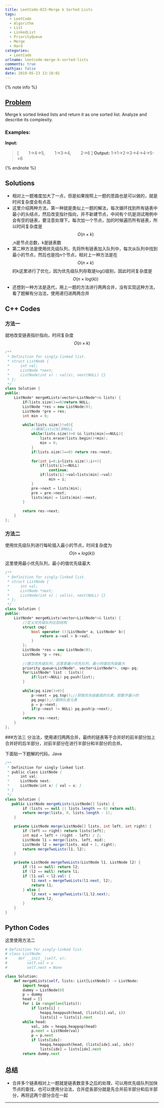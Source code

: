 ```yaml
---
title: LeetCode-023-Merge k Sorted Lists
tags:
  - LeetCode
  - Algorithm
  - List
  - LinkedList
  - PriorityQueue
  - Merge
  - Hard
categories:
  - LeetCode
urlname: leetcode-merge-k-sorted-lists
comments: true
mathjax: false
date: 2019-05-23 13:10:02
---
```


<meta name="referrer" content="no-referrer" />

{% note info %}
## [Problem](https://leetcode.com/problems/merge-k-sorted-lists/)   
Merge k sorted linked lists and return it as one sorted list. Analyze and describe its complexity.

### Examples:
**Input:**
> [
> 　　1->4->5,
> 　　1->3->4,
> 　　2->6
> ]
**Output:** 1->1->2->3->4->4->5->6

{% endnote %}
<!--more-->

## Solutions
- 相对上一题难度加大了一点，但是如果按照上一题的思路也是可以做的，就是时间复杂度会有点高
- 这里介绍两种方法，第一种就是类似上一题的解法，每次循环找到所有链表中最小的头结点，然后改变指针指向，并不新建节点，中间有个坑是测试用例中会有空的链表，要注意处理下。每次加一个节点，加的时候遍历所有链表，所以时间复杂度是$$ O(n \times k) $$,n是节点总数，k是链表数
- 第二种方法是使用优先级队列，先将所有链表加入队列中，每次从队列中找到最小的节点，然后也是找n个节点，相对上一种方法是在$$ O(n \times k) $$的k这里进行了优化，因为优先级队列存取是log()级别，因此时间复杂度是$$ O(n \times log(k)) $$
- 还想到一种方法是迭代，用上一题的方法进行两两合并，没有实现这种方法，看了题解有分治法，使用递归进两两合并


## C++ Codes

### 方法一
就地改变链表指针指向，时间复杂度$$ O(n \times k) $$

```C++
/**
 * Definition for singly-linked list.
 * struct ListNode {
 *     int val;
 *     ListNode *next;
 *     ListNode(int x) : val(x), next(NULL) {}
 * };
 */
class Solution {
public:
    ListNode* mergeKLists(vector<ListNode*>& lists) {
        if(lists.size()==0)return NULL;
        ListNode *res = new ListNode(0);
        ListNode *pre = res;
        int min = 0;

        while(lists.size()!=0){ 
            //确保lists[0]非NULL
            while(lists.size()>0 && lists[min]==NULL){
                lists.erase(lists.begin()+min);
                min = 0;
            }
            if(lists.size()==0) return res->next;
   
            for(int i=0;i<lists.size();i++){
                if(lists[i]==NULL) 
                    continue;
                if(lists[i]->val<lists[min]->val)
                    min = i;
            }
            pre->next = lists[min];
            pre = pre->next;
            lists[min] = lists[min]->next;
        }
        
        return res->next;
    }
};
```

### 方法二
使用优先级队列进行每轮插入最小的节点，时间复杂度为$$ O(n \times log(k)) $$

这里使用最小优先队列，最小的值优先级最大

```C++
/**
 * Definition for singly-linked list.
 * struct ListNode {
 *     int val;
 *     ListNode *next;
 *     ListNode(int x) : val(x), next(NULL) {}
 * };
 */
class Solution {
public:
    ListNode* mergeKLists(vector<ListNode*>& lists) {
        //定义优先级队列比较结构
        struct cmp{
            bool operator ()(ListNode* a, ListNode* b){
                return a->val > b->val;
            }
        };
        ListNode *res = new ListNode(0);
        ListNode *p = res;
        
        //建立优先级队列，这里是最小优先队列，最小的值优先级最大
        priority_queue<ListNode*, vector<ListNode*>, cmp> pq;
        for(ListNode* list : lists){
            if(list!=NULL) pq.push(list);
        }
        
        while(pq.size()>0){
            p->next = pq.top();//获取优先级最高的元素，即数字最小的
            pq.pop();//删除队首元素
            p = p->next;
            if(p->next != NULL) pq.push(p->next);
        }
        return res->next;
    }
};
```

###方法三
分治法，使用递归两两合并，最终的链表等于合并好的前半部分加上合并好的后半部分，对前半部分在进行半部分和半部分的合并。

下面贴一下题解的代码，Java

```java
/**
 * Definition for singly-linked list.
 * public class ListNode {
 *     int val;
 *     ListNode next;
 *     ListNode(int x) { val = x; }
 * }
 */
class Solution {
   public ListNode mergeKLists(ListNode[] lists) {
        if (lists == null || lists.length == 0) return null;
        return merge(lists, 0, lists.length - 1);
    }

    private ListNode merge(ListNode[] lists, int left, int right) {
        if (left == right) return lists[left];
        int mid = left + (right - left) / 2;
        ListNode l1 = merge(lists, left, mid);
        ListNode l2 = merge(lists, mid + 1, right);
        return mergeTwoLists(l1, l2);
    }

    private ListNode mergeTwoLists(ListNode l1, ListNode l2) {
        if (l1 == null) return l2;
        if (l2 == null) return l1;
        if (l1.val < l2.val) {
            l1.next = mergeTwoLists(l1.next, l2);
            return l1;
        } else {
            l2.next = mergeTwoLists(l1,l2.next);
            return l2;
        }
    }
}
```


## Python Codes
这里使用方法二

```python
# Definition for singly-linked list.
# class ListNode:
#     def __init__(self, x):
#         self.val = x
#         self.next = None

class Solution:
    def mergeKLists(self, lists: List[ListNode]) -> ListNode:
        import heapq
        dummy = ListNode(0)
        p = dummy
        head = []
        for i in range(len(lists)):
            if lists[i] :
                heapq.heappush(head, (lists[i].val, i))
                lists[i] = lists[i].next
        while head:
            val, idx = heapq.heappop(head)
            p.next = ListNode(val)
            p = p.next
            if lists[idx]:
                heapq.heappush(head, (lists[idx].val, idx))
                lists[idx] = lists[idx].next
        return dummy.next
```

## 总结
- 合并多个链表相对上一题就是链表数变多之后的处理，可以用优先级队列加快节点的查找，也可以使用分治法，合并症各部分就是先合并前半部分和后半部分，再将这两个部分合在一起 


------
